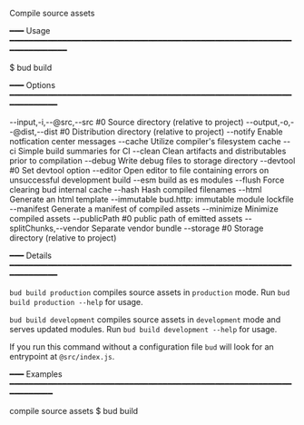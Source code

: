 Compile source assets

━━━ Usage ━━━━━━━━━━━━━━━━━━━━━━━━━━━━━━━━━━━━━━━━━━━━━━━━━━━━━━━━━━━━━━━━━━━━━━━

$ bud build

━━━ Options ━━━━━━━━━━━━━━━━━━━━━━━━━━━━━━━━━━━━━━━━━━━━━━━━━━━━━━━━━━━━━━━━━━━━━

  --input,-i,--@src,--src #0       Source directory (relative to project)
  --output,-o,--@dist,--dist #0    Distribution directory (relative to project)
  --notify                         Enable notfication center messages
  --cache                          Utilize compiler's filesystem cache
  --ci                             Simple build summaries for CI
  --clean                          Clean artifacts and distributables prior to compilation
  --debug                          Write debug files to storage directory
  --devtool #0                     Set devtool option
  --editor                         Open editor to file containing errors on unsuccessful development build
  --esm                            build as es modules
  --flush                          Force clearing bud internal cache
  --hash                           Hash compiled filenames
  --html                           Generate an html template
  --immutable                      bud.http: immutable module lockfile
  --manifest                       Generate a manifest of compiled assets
  --minimize                       Minimize compiled assets
  --publicPath #0                  public path of emitted assets
  --splitChunks,--vendor           Separate vendor bundle
  --storage #0                     Storage directory (relative to project)

━━━ Details ━━━━━━━━━━━━━━━━━━━━━━━━━━━━━━━━━━━━━━━━━━━━━━━━━━━━━━━━━━━━━━━━━━━━━

`bud build production` compiles source assets in `production` mode. Run `bud 
build production --help` for usage.

`bud build development` compiles source assets in `development` mode and serves 
updated modules. Run `bud build development --help` for usage.

If you run this command without a configuration file `bud` will look for an 
entrypoint at `@src/index.js`.

━━━ Examples ━━━━━━━━━━━━━━━━━━━━━━━━━━━━━━━━━━━━━━━━━━━━━━━━━━━━━━━━━━━━━━━━━━━━

compile source assets
  $ bud build